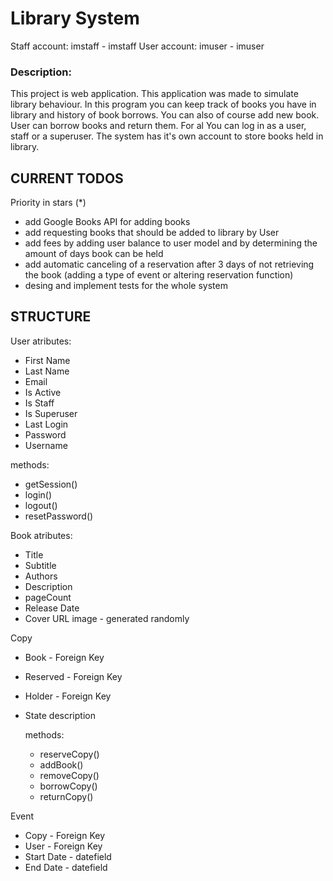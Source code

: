 # Library System
Staff account: imstaff - imstaff
User account: imuser - imuser


### Description:
This project is web application.
This application was made to simulate library behaviour. In this program you can keep track of books you have in library and history of book borrows. 
You can also of course add new book. User can borrow books and return them. For al
You can log in as a user, staff or a superuser.
The system has it's own account to store books held in library.

## CURRENT TODOS 
Priority in stars (*)
- add Google Books API for adding books
- add requesting books that should be added to library by User 
- add fees by adding user balance to user model and by determining the amount of days   book can be held
- add automatic canceling of a reservation after 3 days of not retrieving the book (adding a type of event or altering reservation function)
- desing and implement tests for the whole system

## STRUCTURE

User
atributes:
- First Name
- Last Name
- Email
- Is Active
- Is Staff
- Is Superuser
- Last Login
- Password
- Username

methods:
- getSession()
- login()
- logout()
- resetPassword()

Book
atributes:
- Title
- Subtitle
- Authors
- Description
- pageCount
- Release Date
- Cover URL image - generated randomly

Copy
- Book - Foreign Key
- Reserved - Foreign Key
- Holder - Foreign Key
- State description

    methods:
    - reserveCopy()
    - addBook()
    - removeCopy()
    - borrowCopy()
    - returnCopy()

Event
- Copy - Foreign Key
- User - Foreign Key
- Start Date - datefield
- End Date - datefield